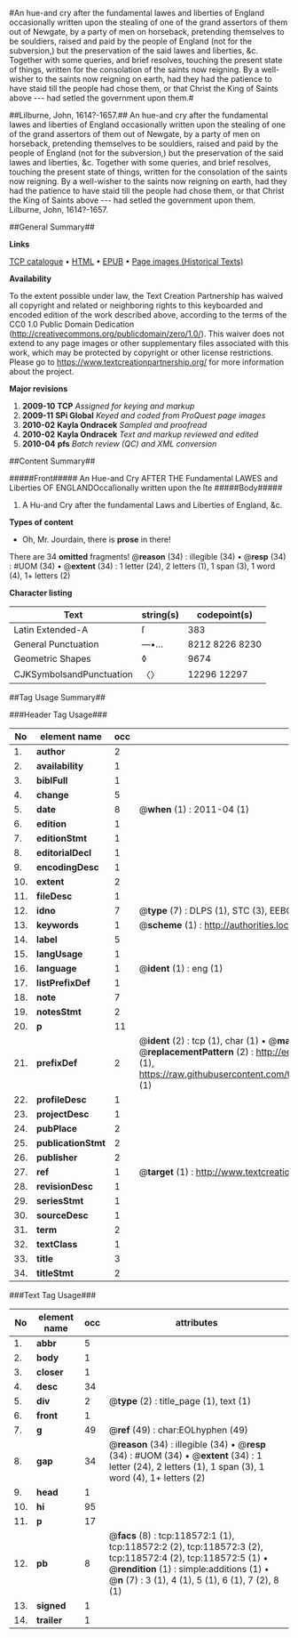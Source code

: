 #An hue-and cry after the fundamental lawes and liberties of England occasionally written upon the stealing of one of the grand assertors of them out of Newgate, by a party of men on horseback, pretending themselves to be souldiers, raised and paid by the people of England (not for the subversion,) but the preservation of the said lawes and liberties, &c. Together with some queries, and brief resolves, touching the present state of things, written for the consolation of the saints now reigning. By a well-wisher to the saints now reigning on earth, had they had the patience to have staid till the people had chose them, or that Christ the King of Saints above --- had setled the government upon them.#

##Lilburne, John, 1614?-1657.##
An hue-and cry after the fundamental lawes and liberties of England occasionally written upon the stealing of one of the grand assertors of them out of Newgate, by a party of men on horseback, pretending themselves to be souldiers, raised and paid by the people of England (not for the subversion,) but the preservation of the said lawes and liberties, &c. Together with some queries, and brief resolves, touching the present state of things, written for the consolation of the saints now reigning. By a well-wisher to the saints now reigning on earth, had they had the patience to have staid till the people had chose them, or that Christ the King of Saints above --- had setled the government upon them.
Lilburne, John, 1614?-1657.

##General Summary##

**Links**

[TCP catalogue](http://www.ota.ox.ac.uk/tcp/)  • 
[HTML](http://tei.it.ox.ac.uk/tcp/Texts-HTML/free/A88/A88192.html)  • 
[EPUB](http://tei.it.ox.ac.uk/tcp/Texts-EPUB/free/A88/A88192.epub) • 
[Page images (Historical Texts)](https://historicaltexts.jisc.ac.uk/eebo-99866303e)

**Availability**

To the extent possible under law, the Text Creation Partnership has waived all copyright and related or neighboring rights to this keyboarded and encoded edition of the work described above, according to the terms of the CC0 1.0 Public Domain Dedication (http://creativecommons.org/publicdomain/zero/1.0/). This waiver does not extend to any page images or other supplementary files associated with this work, which may be protected by copyright or other license restrictions. Please go to https://www.textcreationpartnership.org/ for more information about the project.

**Major revisions**

1. __2009-10__ __TCP__ *Assigned for keying and markup*
1. __2009-11__ __SPi Global__ *Keyed and coded from ProQuest page images*
1. __2010-02__ __Kayla Ondracek__ *Sampled and proofread*
1. __2010-02__ __Kayla Ondracek__ *Text and markup reviewed and edited*
1. __2010-04__ __pfs__ *Batch review (QC) and XML conversion*

##Content Summary##

#####Front#####
An Hue-and Cry AFTER THE Fundamental LAWES and Liberties OF ENGLANDOccaſionally written upon the ſte
#####Body#####

1. A Hu-and Cry after the fundamental Laws and Liberties of England, &c.

**Types of content**

  * Oh, Mr. Jourdain, there is **prose** in there!

There are 34 **omitted** fragments! 
 @__reason__ (34) : illegible (34)  •  @__resp__ (34) : #UOM (34)  •  @__extent__ (34) : 1 letter (24), 2 letters (1), 1 span (3), 1 word (4), 1+ letters (2)

**Character listing**


|Text|string(s)|codepoint(s)|
|---|---|---|
|Latin Extended-A|ſ|383|
|General Punctuation|—•…|8212 8226 8230|
|Geometric Shapes|◊|9674|
|CJKSymbolsandPunctuation|〈〉|12296 12297|

##Tag Usage Summary##

###Header Tag Usage###

|No|element name|occ|attributes|
|---|---|---|---|
|1.|__author__|2||
|2.|__availability__|1||
|3.|__biblFull__|1||
|4.|__change__|5||
|5.|__date__|8| @__when__ (1) : 2011-04 (1)|
|6.|__edition__|1||
|7.|__editionStmt__|1||
|8.|__editorialDecl__|1||
|9.|__encodingDesc__|1||
|10.|__extent__|2||
|11.|__fileDesc__|1||
|12.|__idno__|7| @__type__ (7) : DLPS (1), STC (3), EEBO-CITATION (1), PROQUEST (1), VID (1)|
|13.|__keywords__|1| @__scheme__ (1) : http://authorities.loc.gov/ (1)|
|14.|__label__|5||
|15.|__langUsage__|1||
|16.|__language__|1| @__ident__ (1) : eng (1)|
|17.|__listPrefixDef__|1||
|18.|__note__|7||
|19.|__notesStmt__|2||
|20.|__p__|11||
|21.|__prefixDef__|2| @__ident__ (2) : tcp (1), char (1)  •  @__matchPattern__ (2) : ([0-9\-]+):([0-9IVX]+) (1), (.+) (1)  •  @__replacementPattern__ (2) : http://eebo.chadwyck.com/downloadtiff?vid=$1&page=$2 (1), https://raw.githubusercontent.com/textcreationpartnership/Texts/master/tcpchars.xml#$1 (1)|
|22.|__profileDesc__|1||
|23.|__projectDesc__|1||
|24.|__pubPlace__|2||
|25.|__publicationStmt__|2||
|26.|__publisher__|2||
|27.|__ref__|1| @__target__ (1) : http://www.textcreationpartnership.org/docs/. (1)|
|28.|__revisionDesc__|1||
|29.|__seriesStmt__|1||
|30.|__sourceDesc__|1||
|31.|__term__|2||
|32.|__textClass__|1||
|33.|__title__|3||
|34.|__titleStmt__|2||


###Text Tag Usage###

|No|element name|occ|attributes|
|---|---|---|---|
|1.|__abbr__|5||
|2.|__body__|1||
|3.|__closer__|1||
|4.|__desc__|34||
|5.|__div__|2| @__type__ (2) : title_page (1), text (1)|
|6.|__front__|1||
|7.|__g__|49| @__ref__ (49) : char:EOLhyphen (49)|
|8.|__gap__|34| @__reason__ (34) : illegible (34)  •  @__resp__ (34) : #UOM (34)  •  @__extent__ (34) : 1 letter (24), 2 letters (1), 1 span (3), 1 word (4), 1+ letters (2)|
|9.|__head__|1||
|10.|__hi__|95||
|11.|__p__|17||
|12.|__pb__|8| @__facs__ (8) : tcp:118572:1 (1), tcp:118572:2 (2), tcp:118572:3 (2), tcp:118572:4 (2), tcp:118572:5 (1)  •  @__rendition__ (1) : simple:additions (1)  •  @__n__ (7) : 3 (1), 4 (1), 5 (1), 6 (1), 7 (2), 8 (1)|
|13.|__signed__|1||
|14.|__trailer__|1||

